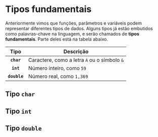 # Tipos fundamentais

Anteriormente vimos que funções, parâmetros e variáveis podem representar
diferentes tipos de dados. Alguns tipos já estão embutidos como palavras-chave
na linguagem, e serão chamados de **tipos fundamentais**. Parte deles está na
tabela abaixo.

|     Tipo     | Descrição                                    |
| :----------: | -------------------------------------------- |
|  **`char`**  | Caractere, como a letra `A` ou o símbolo `&` |
|  **`int`**   | Número inteiro, como `59`                    |
| **`double`** | Número real, como `1,369`                    |

## Tipo `char`

## Tipo `int`

## Tipo `double`
